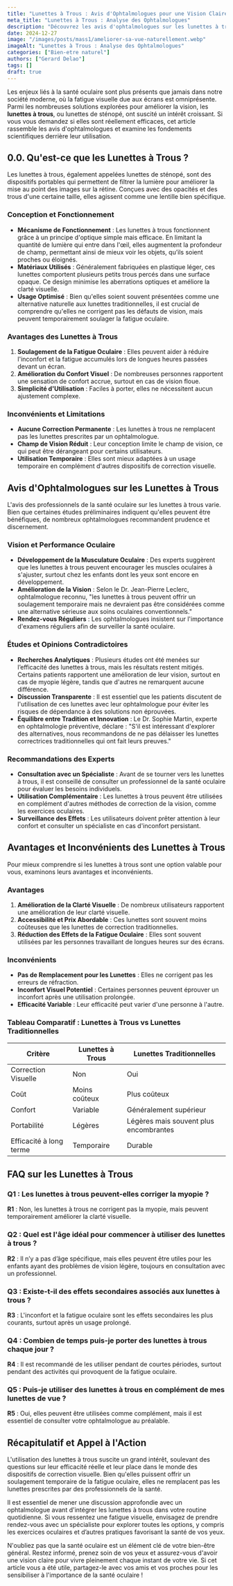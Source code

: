 ```yaml
---
title: "Lunettes à Trous : Avis d'Ophtalmologues pour une Vision Claire"
meta_title: "Lunettes à Trous : Analyse des Ophtalmologues"
description: "Découvrez les avis d'ophtalmologues sur les lunettes à trous et leur impact sur la vision. Explorez les avantages et inconvénients pour une meilleure santé oculaire."
date: 2024-12-27
image: "/images/posts/mass1/ameliorer-sa-vue-naturellement.webp"
imageAlt: "Lunettes à Trous : Analyse des Ophtalmologues"
categories: ["Bien-etre naturel"]
authors: ["Gerard Delao"]
tags: []
draft: true
---
```


Les enjeux liés à la santé oculaire sont plus présents que jamais dans notre société moderne, où la fatigue visuelle due aux écrans est omniprésente. Parmi les nombreuses solutions explorées pour améliorer la vision, les **lunettes à trous**, ou lunettes de sténopé, ont suscité un intérêt croissant. Si vous vous demandez si elles sont réellement efficaces, cet article rassemble les avis d'ophtalmologues et examine les fondements scientifiques derrière leur utilisation.

## 0.0. Qu'est-ce que les Lunettes à Trous ?

Les lunettes à trous, également appelées lunettes de sténopé, sont des dispositifs portables qui permettent de filtrer la lumière pour améliorer la mise au point des images sur la rétine. Conçues avec des opacités et des trous d'une certaine taille, elles agissent comme une lentille bien spécifique.

### Conception et Fonctionnement

- **Mécanisme de Fonctionnement** : Les lunettes à trous fonctionnent grâce à un principe d'optique simple mais efficace. En limitant la quantité de lumière qui entre dans l'œil, elles augmentent la profondeur de champ, permettant ainsi de mieux voir les objets, qu’ils soient proches ou éloignés.
- **Matériaux Utilisés** : Généralement fabriquées en plastique léger, ces lunettes comportent plusieurs petits trous percés dans une surface opaque. Ce design minimise les aberrations optiques et améliore la clarté visuelle.
- **Usage Optimisé** : Bien qu'elles soient souvent présentées comme une alternative naturelle aux lunettes traditionnelles, il est crucial de comprendre qu'elles ne corrigent pas les défauts de vision, mais peuvent temporairement soulager la fatigue oculaire.

### Avantages des Lunettes à Trous

1. **Soulagement de la Fatigue Oculaire** : Elles peuvent aider à réduire l'inconfort et la fatigue accumulés lors de longues heures passées devant un écran.
2. **Amélioration du Confort Visuel** : De nombreuses personnes rapportent une sensation de confort accrue, surtout en cas de vision floue.
3. **Simplicité d'Utilisation** : Faciles à porter, elles ne nécessitent aucun ajustement complexe.

### Inconvénients et Limitations

- **Aucune Correction Permanente** : Les lunettes à trous ne remplacent pas les lunettes prescrites par un ophtalmologue.
- **Champ de Vision Réduit** : Leur conception limite le champ de vision, ce qui peut être dérangeant pour certains utilisateurs.
- **Utilisation Temporaire** : Elles sont mieux adaptées à un usage temporaire en complément d'autres dispositifs de correction visuelle.

## Avis d'Ophtalmologues sur les Lunettes à Trous

L'avis des professionnels de la santé oculaire sur les lunettes à trous varie. Bien que certaines études préliminaires indiquent qu'elles peuvent être bénéfiques, de nombreux ophtalmologues recommandent prudence et discernement.

### Vision et Performance Oculaire

- **Développement de la Musculature Oculaire** : Des experts suggèrent que les lunettes à trous peuvent encourager les muscles oculaires à s'ajuster, surtout chez les enfants dont les yeux sont encore en développement.
- **Amélioration de la Vision** : Selon le Dr. Jean-Pierre Leclerc, ophtalmologue reconnu, "les lunettes à trous peuvent offrir un soulagement temporaire mais ne devraient pas être considérées comme une alternative sérieuse aux soins oculaires conventionnels."
- **Rendez-vous Réguliers** : Les ophtalmologues insistent sur l'importance d'examens réguliers afin de surveiller la santé oculaire.

### Études et Opinions Contradictoires

- **Recherches Analytiques** : Plusieurs études ont été menées sur l’efficacité des lunettes à trous, mais les résultats restent mitigés. Certains patients rapportent une amélioration de leur vision, surtout en cas de myopie légère, tandis que d'autres ne remarquent aucune différence.
- **Discussion Transparente** : Il est essentiel que les patients discutent de l'utilisation de ces lunettes avec leur ophtalmologue pour éviter les risques de dépendance à des solutions non éprouvées.
- **Équilibre entre Tradition et Innovation** : Le Dr. Sophie Martin, experte en ophtalmologie préventive, déclare : "S'il est intéressant d'explorer des alternatives, nous recommandons de ne pas délaisser les lunettes correctrices traditionnelles qui ont fait leurs preuves."

### Recommandations des Experts

- **Consultation avec un Spécialiste** : Avant de se tourner vers les lunettes à trous, il est conseillé de consulter un professionnel de la santé oculaire pour évaluer les besoins individuels.
- **Utilisation Complémentaire** : Les lunettes à trous peuvent être utilisées en complément d'autres méthodes de correction de la vision, comme les exercices oculaires.
- **Surveillance des Effets** : Les utilisateurs doivent prêter attention à leur confort et consulter un spécialiste en cas d'inconfort persistant.

## Avantages et Inconvénients des Lunettes à Trous

Pour mieux comprendre si les lunettes à trous sont une option valable pour vous, examinons leurs avantages et inconvénients.

### Avantages

1. **Amélioration de la Clarté Visuelle** : De nombreux utilisateurs rapportent une amélioration de leur clarté visuelle.
2. **Accessibilité et Prix Abordable** : Ces lunettes sont souvent moins coûteuses que les lunettes de correction traditionnelles.
3. **Réduction des Effets de la Fatigue Oculaire** : Elles sont souvent utilisées par les personnes travaillant de longues heures sur des écrans.

### Inconvénients

- **Pas de Remplacement pour les Lunettes** : Elles ne corrigent pas les erreurs de réfraction.
- **Inconfort Visuel Potentiel** : Certaines personnes peuvent éprouver un inconfort après une utilisation prolongée.
- **Efficacité Variable** : Leur efficacité peut varier d'une personne à l'autre.

### Tableau Comparatif : Lunettes à Trous vs Lunettes Traditionnelles

| Critère                   | Lunettes à Trous      | Lunettes Traditionnelles |
|---------------------------|-----------------------|--------------------------|
| Correction Visuelle       | Non                   | Oui                      |
| Coût                      | Moins coûteux         | Plus coûteux             |
| Confort                   | Variable              | Généralement supérieur    |
| Portabilité               | Légères               | Légères mais souvent plus encombrantes |
| Efficacité à long terme   | Temporaire            | Durable                  |

## FAQ sur les Lunettes à Trous

### Q1 : Les lunettes à trous peuvent-elles corriger la myopie ?

**R1** : Non, les lunettes à trous ne corrigent pas la myopie, mais peuvent temporairement améliorer la clarté visuelle.

### Q2 : Quel est l'âge idéal pour commencer à utiliser des lunettes à trous ?

**R2** : Il n’y a pas d’âge spécifique, mais elles peuvent être utiles pour les enfants ayant des problèmes de vision légère, toujours en consultation avec un professionnel.

### Q3 : Existe-t-il des effets secondaires associés aux lunettes à trous ?

**R3** : L'inconfort et la fatigue oculaire sont les effets secondaires les plus courants, surtout après un usage prolongé.

### Q4 : Combien de temps puis-je porter des lunettes à trous chaque jour ?

**R4** : Il est recommandé de les utiliser pendant de courtes périodes, surtout pendant des activités qui provoquent de la fatigue oculaire.

### Q5 : Puis-je utiliser des lunettes à trous en complément de mes lunettes de vue ?

**R5** : Oui, elles peuvent être utilisées comme complément, mais il est essentiel de consulter votre ophtalmologue au préalable.

## Récapitulatif et Appel à l'Action

L'utilisation des lunettes à trous suscite un grand intérêt, soulevant des questions sur leur efficacité réelle et leur place dans le monde des dispositifs de correction visuelle. Bien qu'elles puissent offrir un soulagement temporaire de la fatigue oculaire, elles ne remplacent pas les lunettes prescrites par des professionnels de la santé.

Il est essentiel de mener une discussion approfondie avec un ophtalmologue avant d'intégrer les lunettes à trous dans votre routine quotidienne. Si vous ressentez une fatigue visuelle, envisagez de prendre rendez-vous avec un spécialiste pour explorer toutes les options, y compris les exercices oculaires et d’autres pratiques favorisant la santé de vos yeux.

N'oubliez pas que la santé oculaire est un élément clé de votre bien-être général. Restez informé, prenez soin de vos yeux et assurez-vous d'avoir une vision claire pour vivre pleinement chaque instant de votre vie. Si cet article vous a été utile, partagez-le avec vos amis et vos proches pour les sensibiliser à l'importance de la santé oculaire !

